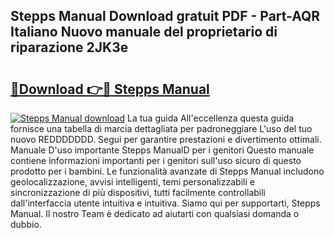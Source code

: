 ## Stepps Manual Download gratuit PDF - Part-AQR Italiano Nuovo manuale del proprietario di riparazione 2JK3e

# <h2><a href="http://dfe7oih.blite.top/?on=Stepps+Manual">🔗Download 👉🔴 Stepps Manual</a></h2>

[![Stepps Manual download](https://i.imgur.com/lujVjoI.png)](http://dfe7oih.blite.top/?on=Stepps+Manual)
La tua guida All'eccellenza questa guida fornisce una tabella di marcia dettagliata per padroneggiare L'uso del tuo nuovo REDDDDDDD. Segui per garantire prestazioni e divertimento ottimali. Manuale D'uso importante Stepps ManualD per i genitori Questo manuale contiene informazioni importanti per i genitori sull'uso sicuro di questo prodotto per i bambini. Le funzionalità avanzate di Stepps Manual includono geolocalizzazione, avvisi intelligenti, temi personalizzabili e sincronizzazione di più dispositivi, tutti facilmente controllabili dall'interfaccia utente intuitiva e intuitiva. Siamo qui per supportarti, Stepps Manual. Il nostro Team è dedicato ad aiutarti con qualsiasi domanda o dubbio.
